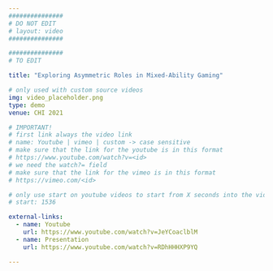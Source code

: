 ```yaml
---
###############
# DO NOT EDIT
# layout: video
###############

###############
# TO EDIT

title: "Exploring Asymmetric Roles in Mixed-Ability Gaming"

# only used with custom source videos
img: video_placeholder.png
type: demo
venue: CHI 2021

# IMPORTANT!
# first link always the video link
# name: Youtube | vimeo | custom -> case sensitive
# make sure that the link for the youtube is in this format
# https://www.youtube.com/watch?v=<id>
# we need the watch?= field
# make sure that the link for the vimeo is in this format
# https://vimeo.com/<id>

# only use start on youtube videos to start from X seconds into the video
# start: 1536

external-links:
  - name: Youtube
    url: https://www.youtube.com/watch?v=JeYCoaclblM
  - name: Presentation
    url: https://www.youtube.com/watch?v=RDhHHHXP9YQ

---
```


